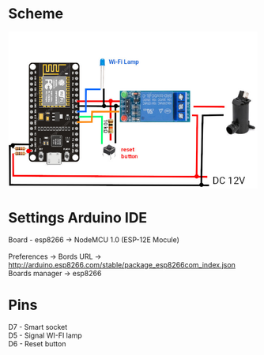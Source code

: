 # Scheme
<p align="center">
    <img src="scheme.jpg">
</p>

# Settings Arduino IDE

Board - esp8266 -> NodeMCU 1.0 (ESP-12E Mocule) \
 \
Preferences -> Bords URL -> http://arduino.esp8266.com/stable/package_esp8266com_index.json \
Boards manager -> esp8266

# Pins

D7 - Smart socket \
D5 - Signal WI-FI lamp \
D6 - Reset button
